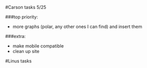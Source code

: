#Carson tasks 5/25

###top priority:
- more graphs (polar, any other ones I can find) and insert them

###extra: 
- make mobile compatible
- clean up site

#Linus tasks
